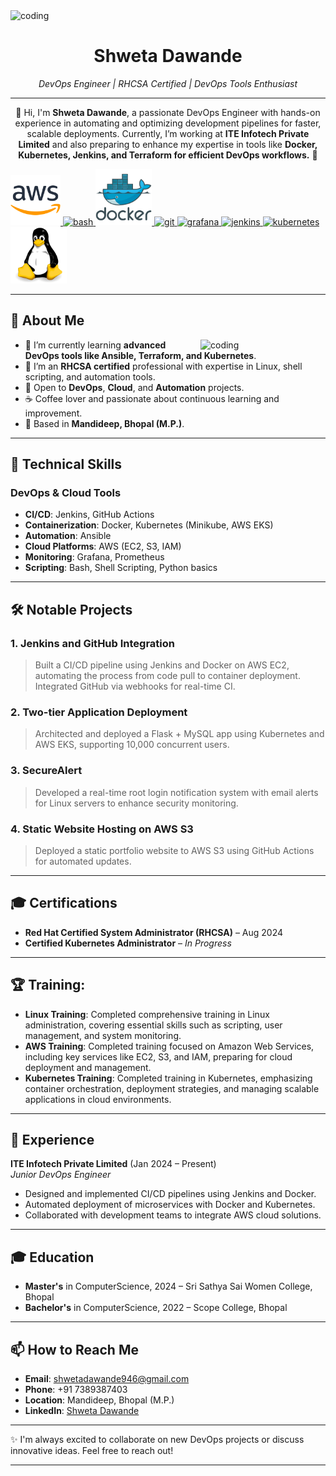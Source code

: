 <img src="https://i0.wp.com/raygun.com/blog/images/best-devops-tools/feature-23.jpg?ssl=1" alt="coding" widht="5" height="5">
<h1 align="center">Shweta Dawande</h1>

<p align="center">
  <em>DevOps Engineer | RHCSA Certified | DevOps Tools Enthusiast</em>
</p>

---

<p align="center">
  👋 Hi, I'm <strong>Shweta Dawande</strong>, a passionate DevOps Engineer with hands-on experience in automating and optimizing development pipelines for faster, scalable deployments. Currently, I’m working at <strong>ITE Infotech Private Limited</strong> and also preparing to enhance my expertise in tools like <strong> Docker, Kubernetes, Jenkins, and Terraform for efficient DevOps workflows.</strong> 🚀
</p>

<p align="left"> <a href="https://aws.amazon.com" target="_blank" rel="noreferrer"> <img src="https://raw.githubusercontent.com/devicons/devicon/master/icons/amazonwebservices/amazonwebservices-original-wordmark.svg" alt="aws" width="80" height="80"/> </a>
  <a href="https://www.gnu.org/software/bash/" target="_blank" rel="noreferrer"> <img src="https://www.vectorlogo.zone/logos/gnu_bash/gnu_bash-icon.svg" alt="bash" width="80" height="80"/> </a> 
  <a href="https://www.docker.com/" target="_blank" rel="noreferrer"> <img src="https://raw.githubusercontent.com/devicons/devicon/master/icons/docker/docker-original-wordmark.svg" alt="docker" width="90" height="90"/> </a> 
  <a href="https://git-scm.com/" target="_blank" rel="noreferrer"> <img src="https://www.vectorlogo.zone/logos/git-scm/git-scm-icon.svg" alt="git" width="90" height="90"/> </a>
  <a href="https://grafana.com" target="_blank" rel="noreferrer"> <img src="https://www.vectorlogo.zone/logos/grafana/grafana-icon.svg" alt="grafana" width="90" height="90"/> </a> 
  <a href="https://www.jenkins.io" target="_blank" rel="noreferrer"> <img src="https://www.vectorlogo.zone/logos/jenkins/jenkins-icon.svg" alt="jenkins" width="90" height="90"/> </a> 
  <a href="https://kubernetes.io" target="_blank" rel="noreferrer"> <img src="https://www.vectorlogo.zone/logos/kubernetes/kubernetes-icon.svg" alt="kubernetes" width="90" height="90"/> </a> 
  <a href="https://www.linux.org/" target="_blank" rel="noreferrer"> <img src="https://raw.githubusercontent.com/devicons/devicon/master/icons/linux/linux-original.svg" alt="linux" width="90" height="90"/> </a> </p>

---
## 🌟 About Me
<img align="right" src="https://liveimages.algoworks.com/new-algoworks/wp-content/uploads/2022/06/16052453/img_hero_landing_roseta-min.gif" alt="coding" width="200">

- 🌱 I’m currently learning **advanced DevOps tools like Ansible, Terraform, and Kubernetes**.
- 🏅 I’m an **RHCSA certified** professional with expertise in Linux, shell scripting, and automation tools.
- 💼 Open to **DevOps**, **Cloud**, and **Automation** projects.
- ☕ Coffee lover and passionate about continuous learning and improvement.
- 📍 Based in **Mandideep, Bhopal (M.P.)**.


---

## 🚀 Technical Skills

### DevOps & Cloud Tools
- **CI/CD**: Jenkins, GitHub Actions
- **Containerization**: Docker, Kubernetes (Minikube, AWS EKS)
- **Automation**: Ansible
- **Cloud Platforms**: AWS (EC2, S3, IAM)
- **Monitoring**: Grafana, Prometheus
- **Scripting**: Bash, Shell Scripting, Python basics

---

## 🛠️ Notable Projects

### 1. **Jenkins and GitHub Integration**
> Built a CI/CD pipeline using Jenkins and Docker on AWS EC2, automating the process from code pull to container deployment. Integrated GitHub via webhooks for real-time CI.

### 2. **Two-tier Application Deployment**
> Architected and deployed a Flask + MySQL app using Kubernetes and AWS EKS, supporting 10,000 concurrent users.

### 3. **SecureAlert**
> Developed a real-time root login notification system with email alerts for Linux servers to enhance security monitoring.

### 4. **Static Website Hosting on AWS S3**
> Deployed a static portfolio website to AWS S3 using GitHub Actions for automated updates.

---

## 🎓 Certifications

- **Red Hat Certified System Administrator (RHCSA)** – Aug 2024
- **Certified Kubernetes Administrator** – *In Progress*

---
##   🏆 Training:
- **Linux Training**: Completed comprehensive training in Linux administration, covering essential skills such as scripting, user management, and system monitoring.
- **AWS Training**: Completed training focused on Amazon Web Services, including key services like EC2, S3, and IAM, preparing for cloud deployment and management.
- **Kubernetes Training**: Completed training in Kubernetes, emphasizing container orchestration, deployment strategies, and managing scalable applications in cloud environments.

---
## 💼 Experience

**ITE Infotech Private Limited** (Jan 2024 – Present)  
_Junior DevOps Engineer_  
- Designed and implemented CI/CD pipelines using Jenkins and Docker.
- Automated deployment of microservices with Docker and Kubernetes.
- Collaborated with development teams to integrate AWS cloud solutions.

---

## 🎓 Education

- **Master's** in ComputerScience, 2024 – Sri Sathya Sai Women College, Bhopal
- **Bachelor's** in ComputerScience, 2022 – Scope College, Bhopal

---

## 📫 How to Reach Me

- **Email**: [shwetadawande946@gmail.com](mailto:shwetadawande946@gmail.com)
- **Phone**: +91 7389387403
- **Location**: Mandideep, Bhopal (M.P.)
- **LinkedIn**: [Shweta Dawande](https://www.linkedin.com/in/shweta-dawande)

---

✨ I'm always excited to collaborate on new DevOps projects or discuss innovative ideas. Feel free to reach out!

---





